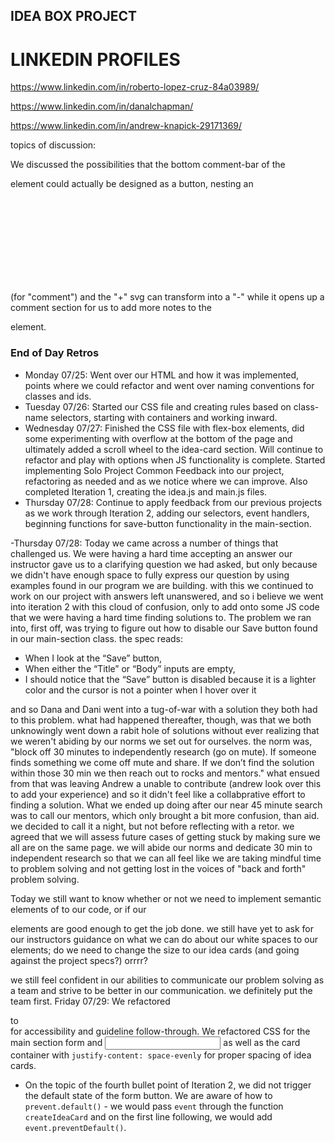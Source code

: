 ## IDEA BOX PROJECT

# LINKEDIN PROFILES

https://www.linkedin.com/in/roberto-lopez-cruz-84a03989/

https://www.linkedin.com/in/danalchapman/

https://www.linkedin.com/in/andrew-knapick-29171369/



topics of discussion:

We discussed the possibilities that the bottom comment-bar of the <section> element could actually be designed as a button, nesting an <svg> element as well as a <P> (for "comment")
and the "+" svg can transform into a "-" while it opens up a comment section for us to add more notes to the <p class="comment-input"> element.

### End of Day Retros
- Monday 07/25: Went over our HTML and how it was implemented, points where we could refactor and went over naming conventions for classes and ids.
- Tuesday 07/26: Started our CSS file and creating rules based on class-name selectors, starting with containers and working inward.
- Wednesday 07/27: Finished the CSS file with flex-box elements, did some experimenting with overflow at the bottom of the page and ultimately added a scroll wheel to the idea-card section. Will continue to refactor and play with options when JS functionality is complete. Started implementing Solo Project Common Feedback into our project, refactoring as needed and as we notice where we can improve. Also completed Iteration 1, creating the idea.js and main.js files.
- Thursday 07/28: Continue to apply feedback from our previous projects as we work through Iteration 2, adding our selectors, event handlers, beginning functions for save-button functionality in the main-section.

-Thursday 07/28: Today we came across a number of things that challenged us. We were having a hard time accepting an answer our instructor gave us to a clarifying question we had asked, but only because we didn't have enough space to fully express our question by using examples found in our program we are building. with this we continued to work on our project with answers left unanswered, and so i believe we went into iteration 2 with this cloud of confusion, only to add onto some JS code that we were having a hard time finding solutions to. The problem we ran into, first off, was trying to figure out how to disable our Save button found in our main-section class. the spec reads: 
* When I look at the “Save” button,
* When either the “Title” or “Body” inputs are empty,
* I should notice that the “Save” button is disabled because it is a lighter color and the cursor is not a pointer when I hover over it

and so Dana and Dani went into a tug-of-war with a solution they both had to this problem. what had happened thereafter, though, was that we both unknowingly went down a rabit hole of solutions without ever realizing that we weren't abiding by our norms we set out for ourselves. the norm was, 
"block off 30 minutes to independently research (go on mute). If someone finds something we come off mute and share. If we don’t find the solution within those 30 min we then reach out to rocks and mentors."
what ensued from that was leaving Andrew a unable to contribute (andrew look over this to add your experience) and so it didn't feel like a collabprative effort to finding a solution. What we ended up doing after our near 45 minute search was to call our mentors, which only brought a bit more confusion, than aid. we decided to call it a night, but not before reflecting with a retor. 
we agreed that we will assess future cases of getting stuck by making sure we all are on the same page. we will abide our norms and dedicate 30 min to independent research so that we can all feel like we are taking mindful time to problem solving and not getting lost in the voices of "back and forth" problem solving.

Today we still want to know whether or not we need to implement semantic elements of <forms> to our code, or if our <section> elements are good enough to get the job done. we still have yet to ask for our instructors guidance on what we can do about our white spaces to our <section class="idea section"> elements; do we need to change the size to our idea cards (and going against the project specs?) orrrr?

we still feel confident in our abilities to communicate our problem solving as a team and strive to be better in our communication. we definitely put the team first.
Friday 07/29: We refactored <section class="main-section"> to <form> for accessibility and guideline follow-through. We refactored CSS for the main section form <label> and <input> as well as the card container with `justify-content: space-evenly` for proper spacing of idea cards.
- On the topic of the fourth bullet point of Iteration 2, we did not trigger the default state of the form button. We are aware of how to `prevent.default()` - we would pass `event` through the function `createIdeaCard` and on the first line following, we would add `event.preventDefault()`.